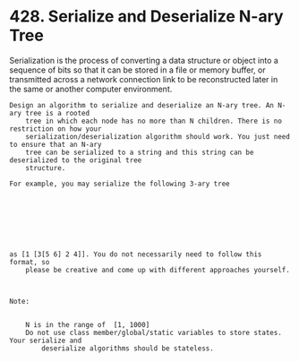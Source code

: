# 428. Serialize and Deserialize N-ary Tree

Serialization is the process of converting a data structure or object into a sequence of bits
        so that it can be stored in a file or memory buffer, or transmitted across a network
        connection link to be reconstructed later in the same or another computer environment.

    Design an algorithm to serialize and deserialize an N-ary tree. An N-ary tree is a rooted
        tree in which each node has no more than N children. There is no restriction on how your
        serialization/deserialization algorithm should work. You just need to ensure that an N-ary
        tree can be serialized to a string and this string can be deserialized to the original tree
        structure.

    For example, you may serialize the following 3-ary tree

     

    
        

     

    as [1 [3[5 6] 2 4]]. You do not necessarily need to follow this format, so
        please be creative and come up with different approaches yourself.

     

    Note:

    
        N is in the range of  [1, 1000]
        Do not use class member/global/static variables to store states. Your serialize and
            deserialize algorithms should be stateless.